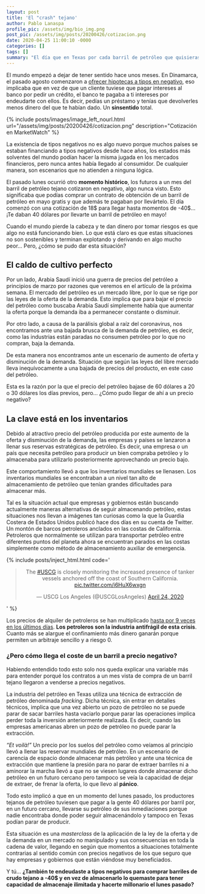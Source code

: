 ```yaml
---
layout: post
title: 'El "crash" tejano'
author: Pablo Lanaspa
profile_pic: /assets/img/bio_img.png
post_pic: /assets/img/posts/20200426/cotizacion.png
date: 2020-04-25 11:00:10 -0000
categories: []
tags: []
summary: "El día que en Texas por cada barril de petróleo que quisieras te daban el barril gratis y 40 dólares de regalo."
---
```


El mundo empezó a dejar de tener sentido hace unos meses. En Dinamarca, el pasado agosto comenzaron a [ofrecer hipotecas a tipos en negativo](https://www.theguardian.com/money/2019/aug/13/danish-bank-launches-worlds-first-negative-interest-rate-mortgage), eso implicaba que en vez de que un cliente tuviese que pagar intereses al banco por pedir un crédito, el banco te pagaba a ti intereses por endeudarte con ellos. Es decir, pedías un préstamo y tenías que devolverles menos dinero del que te habían dado. Un **sinsentido** total. 

{% include posts/images/image_left_nourl.html url="/assets/img/posts/20200426/cotizacion.png" description="Cotización en MarketWatch" %}

La existencia de tipos negativos no es algo nuevo porque muchos países se estaban financiando a tipos negativos desde hace años, los estados más solventes del mundo podían hacer la misma jugada en los mercados financieros, pero nunca antes había llegado al consumidor. De cualquier manera, son escenarios que no atienden a ninguna lógica.

El pasado lunes ocurrió otro **momento histórico**, los futuros a un mes del barril de petróleo tejano cotizaron en negativo, algo nunca visto. Esto significaba que podías comprar un contrato de obtención de un barril de petróleo en mayo gratis y que además te pagaban por llevártelo. El día comenzó con una cotización de 18$ para llegar hasta momentos de -40$... ¡Te daban 40 dólares por llevarte un barril de petróleo en mayo!

Cuando el mundo pierde la cabeza y te dan dinero por tomar riesgos es que algo no está funcionando bien. Lo que está claro es que estas situaciones no son sostenibles y terminan explotando y derivando en algo mucho peor... Pero, ¿cómo se pudo dar esta situación?

## El caldo de cultivo perfecto

Por un lado, Arabia Saudí inició una guerra de precios del petróleo a principios de marzo por razones que veremos en el artículo de la próxima semana. El mercado del petróleo es un mercado libre, por lo que se rige por las leyes de la oferta de la demanda. Esto implica que para bajar el precio del petróleo como buscaba Arabia Saudí simplemente había que aumentar la oferta porque la demanda iba a permanecer constante o disminuir.

Por otro lado, a causa de la parálisis global a raíz del coronavirus, nos encontramos ante una bajada brusca de la demanda de petróleo, es decir, como las industrias están paradas no consumen petróleo por lo que no compran, baja la demanda.

De esta manera nos encontramos ante un escenario de aumento de oferta y disminución de la demanda. Situación que según las leyes del libre mercado lleva inequívocamente a una bajada de precios del producto, en este caso del petróleo.

Esta es la razón por la que el precio del petróleo bajase de 60 dólares a 20 o 30 dólares los días previos, pero... ¿Cómo pudo llegar de ahí a un precio negativo?

## La clave está en los inventarios

Debido al atractivo precio del petróleo producida por este aumento de la oferta y disminución de la demanda, las empresas y países se lanzaron a llenar sus reservas estratégicas de petróleo. Es decir, una empresa o un país que necesita petróleo para producir un bien compraba petróleo y lo almacenaba para utilizarlo posteriormente aprovechando un precio bajo.

Este comportamiento llevó a que los inventarios mundiales se llenasen. Los inventarios mundiales se encontraban a un nivel tan alto de almacenamiento de petróleo que tenían grandes dificultades para almacenar más. 

Tal es la situación actual que empresas y gobiernos están buscando actualmente maneras alternativas de seguir almacenando petróleo, estas situaciones nos llevan a imágenes tan curiosas como la que la Guardia Costera de Estados Unidos publicó hace dos días en su cuenta de Twitter. Un montón de barcos petroleros anclados en las costas de California. Petroleros que normalmente se utilizan para transportar petróleo entre diferentes puntos del planeta ahora se encuentran parados en las costas simplemente como método de almacenamiento auxiliar de emergencia.

{% include posts/inject_html.html code='<center><blockquote class="twitter-tweet"><p lang="en" dir="ltr">The <a href="https://twitter.com/hashtag/USCG?src=hash&amp;ref_src=twsrc%5Etfw">#USCG</a> is closely monitoring the increased presence of tanker vessels anchored off the coast of Southern California. <a href="https://t.co/i6HuX6wxgn">pic.twitter.com/i6HuX6wxgn</a></p>&mdash; USCG Los Angeles (@USCGLosAngeles) <a href="https://twitter.com/USCGLosAngeles/status/1253570343815442432?ref_src=twsrc%5Etfw">April 24, 2020</a></blockquote> </center> <script async src="https://platform.twitter.com/widgets.js" charset="utf-8"></script>' %}

Los precios de alquiler de petroleros se han multiplicado [hasta por 9 veces en los últimos días](https://twitter.com/JHannisdahl/status/1253756524134051840). **Los petroleros son la industria antifrágil de esta crisis**. Cuanto más se alargue el confinamiento más dinero ganarán porque permiten un arbitraje sencillo y a riesgo 0. 

### ¿Pero cómo llega el coste de un barril a precio negativo?

Habiendo entendido todo esto solo nos queda explicar una variable más para entender porqué los contratos a un mes vista de compra de un barril tejano llegaron a venderse a precios negativos.

La industria del petróleo en Texas utiliza una técnica de extracción de petróleo denominada *fracking*. Dicha técnica, sin entrar en detalles técnicos, implica que una vez abierto un pozo de petróleo no se puede parar de sacar barriles hasta vaciarlo porque parar las operaciones implica perder toda la inversión anteriormente realizada. Es decir, cuando las empresas americanas abren un pozo de petróleo no puede parar la extracción.

*“Et voilà!”* Un precio por los suelos del petróleo como veíamos al principio llevó a llenar las reservar mundiales de petróleo. En un escenario de carencia de espacio donde almacenar más petróleo y ante una técnica de extracción que mantiene  la presión para no parar de extraer barriles ni a aminorar la marcha llevó a que no se viesen lugares donde almacenar dicho petróleo en un futuro cercano pero tampoco se veía la capacidad de dejar de extraer, de frenar la oferta, lo que llevo al **pánico**. 

Todo esto implicó a que en un momento del lunes pasado, los productores tejanos de petróleo tuviesen que pagar a la gente 40 dólares por barril por, en un futuro cercano, llevarse su petróleo de sus inmediaciones porque nadie encontraba donde poder seguir almacenándolo y tampoco en Texas podían parar de producir.

Esta situación es una *masterclass* de la aplicación de la ley de la oferta y de la demanda en un mercado no manipulado y sus consecuencias en toda la cadena de valor, llegando en según que momentos a situaciones totalmente contrarias al sentido común con precios negativos de los que seguro que hay empresas y gobiernos que están viéndose muy beneficiados. 

Y tú... **¿También te endeudaste a tipos negativos para comprar barriles de crudo tejano a -40$ y en vez de almacenarlo lo quemaste para tener capacidad de almacenaje ilimitada y hacerte millonario el lunes pasado?**